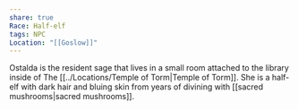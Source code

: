 ```yaml
---
share: true
Race: Half-elf
tags: NPC
Location: "[[Goslow]]"
---
```


Ostalda is the resident sage that lives in a small room attached to the library inside of The [[../Locations/Temple of Torm|Temple of Torm]]. She is a half-elf with dark hair and bluing skin from years of divining with [[sacred mushrooms|sacred mushrooms]].

